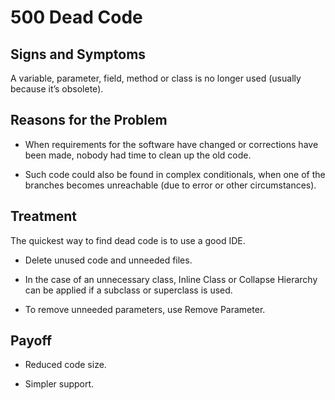 # 500 Dead Code

## Signs and Symptoms
A variable, parameter, field, method or class is no longer used (usually because it’s obsolete).

## Reasons for the Problem
- When requirements for the software have changed or corrections have been made, nobody had time to clean up the old code.

- Such code could also be found in complex conditionals, when one of the branches becomes unreachable (due to error or other circumstances).

## Treatment
The quickest way to find dead code is to use a good IDE.

- Delete unused code and unneeded files.

- In the case of an unnecessary class, Inline Class or Collapse Hierarchy can be applied if a subclass or superclass is used.

- To remove unneeded parameters, use Remove Parameter.

## Payoff
- Reduced code size.

- Simpler support.

